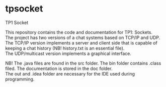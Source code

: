 # tpsocket
TP1 Socket  
  
This repository contains the code and documentation for TP1: Sockets.  
The project has two versions of a chat systems based on TCP/IP and UDP.  
The TCP/IP version implements a server and client side that is capable of keeping a chat history (NB! history.txt is an essential file).  
The UDP/multicast version implements a graphical interface.  
  
NB! The .java files are found in the src folder. The bin folder contains .class filed. The documentation is stored in the doc folder.   
The out and .idea folder are necessary for the IDE used during programming.